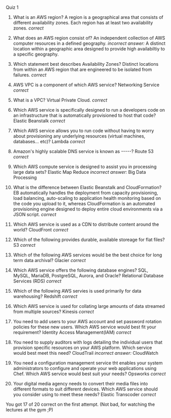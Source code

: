 Quiz 1

1. What is an AWS region?
A region is a geographical area that consists of different availability zones. Each region has at least two availability zones.
_correct_

2. What does an AWS region consist of?
An independent collection of AWS computer resources in a defined geography.
_incorrect answer:_
A distinct location within a geographic area designed to provide high availabiltiy to a specific geography.

3. Which statement best describes Availability Zones?
Distinct locations from within an AWS region that are engineered to be isolated from failures.
_correct_

4. AWS VPC is a component of which AWS service?
Networking Service
_correct_

5. What is a VPC?
Virtual Private Cloud.
_correct_

6. Which AWS service is specifically designed to run a developers code on an infrastructure that is automatically provisioned to host that code?
Elastic Beanstalk
_correct_

7. Which AWS service allows you to run code without having to worry about provisioning any underlying resources (virtual machines, databases... etc)?
Lambda
_correct_

8. Amazon's highly scalable DNS service is known as -----?
Route 53
_correct_

9. Which AWS compute service is designed to assist you in processing large data sets?
Elastic Map Reduce
_incorrect answer:_
Big Data Processing

10. What is the difference between Elastic Beanstalk and CloudFormation?
EB automatically handles the deployment from capacity provisioning, load balancing, auto-scaling to application health monitoring based on the code you upload to it, whereas CloudFormation is an automated provisioning engine designed to deploy entire cloud environments via a JSON script.
_correct_

11. Which AWS service is used as a CDN to distribute content around the world?
CloudFront
_correct_

12. Which of the following provides durable, available storeage for flat files?
S3
_correct_

13. Which of the following AWS services would be the best choice for long term data archival?
Glacier
_correct_

14. Which AWS service offers the following database engines? SQL, MySQL, MariaDB, PostgreSQL, Aurora, and Oracle?
Relational Database Services (RDS)
_correct_

15. Which of the following AWS servies is used primarily for data warehousing?
Redshift
_correct_

16. Which AWS service is used for collating large amounts of data streamed from multiple sources?
Kinesis
_correct_

17. You need to add users to your AWS account and set password rotation policies for these new users. Which AWS service would best fit your requirement?
Identity Access Management(IAM)
_correct_

18. You need to supply auditors with logs detailing the individual users that provision specific resources on your AWS platform. Which service would best meet this need?
CloudTrail
_incorrect answer:_
CloudWatch

19. You need a configuration management service tht enables your system administrators to configure and operate your web applications using Chef. Which AWS service would best suit your needs?
Opsworks
_correct_

20. Your digital media agency needs to convert their media files into different formats to suit different devices. Which AWS service should you consider using to meet these needs?
Elastic Transcoder
_correct_

You got 17 of 20 correct on the first attempt.
(Not bad, for watching the lectures at the gym ;P)
